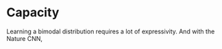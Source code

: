 # Capacity

Learning a bimodal distribution requires a lot of expressivity. And with the Nature CNN, 